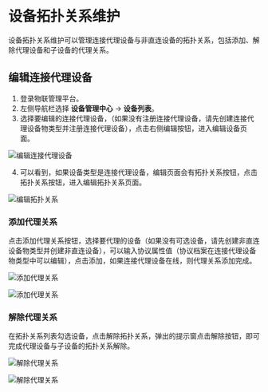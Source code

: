 # 设备拓扑关系维护

设备拓扑关系维护可以管理连接代理设备与非直连设备的拓扑关系，包括添加、解除代理设备和子设备的代理关系。

## 编辑连接代理设备

1. 登录物联管理平台。
2. 左侧导航栏选择 **设备管理中心** -> **设备列表**。
3. 选择要编辑的连接代理设备，（如果没有注册连接代理设备，请先创建连接代理设备物类型并注册连接代理设备），点击右侧编辑按钮，进入编辑设备页面。

![编辑连接代理设备](../../../../image/IoT/IoT-Core/Best-Practices/Device-Gateway-Topo/Edit-Agent-Device-Button.png)

4. 可以看到，如果设备类型是连接代理设备，编辑页面会有拓扑关系按钮，点击拓扑关系按钮，进入编辑拓扑关系页面。

![编辑拓扑关系](../../../../image/IoT/IoT-Core/Best-Practices/Device-Gateway-Topo/Edit-Gateway-Topo.png)

### 添加代理关系

点击添加代理关系按钮，选择要代理的设备（如果没有可选设备，请先创建非直连设备物类型并创建非直连设备），可以输入协议属性值（协议档案在连接代理设备物类型中可以编辑），点击添加，如果连接代理设备在线，则代理关系添加完成。

![添加代理关系](../../../../image/IoT/IoT-Core/Best-Practices/Device-Gateway-Topo/Add-Agent-Relation.png)

![添加代理关系](../../../../image/IoT/IoT-Core/Best-Practices/Device-Gateway-Topo/Add-Agent-Relation-Info.png)

### 解除代理关系

在拓扑关系列表勾选设备，点击解除拓扑关系，弹出的提示窗点击解除按钮，即可完成代理设备与子设备的拓扑关系解除。

![解除代理关系](../../../../image/IoT/IoT-Core/Best-Practices/Device-Gateway-Topo/Remove-Agent-Relation.png)

![解除代理关系](../../../../image/IoT/IoT-Core/Best-Practices/Device-Gateway-Topo/Remove-Agent-Relation-Confirm.png)